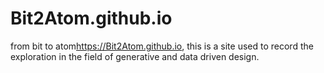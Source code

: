 # Bit2Atom.github.io
from bit to atom<a href="#">https://Bit2Atom.github.io</a>, this is a site used to record the exploration in the field of generative and data driven design.
